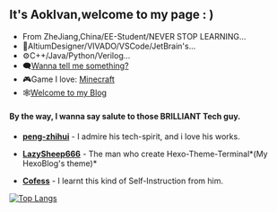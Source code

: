 ## It's AokIvan,welcome to my page : )

* From ZheJiang,China/EE-Student/NEVER STOP LEARNING...
* 🔧AltiumDesigner/VIVADO/VSCode/JetBrain's...
* ⚙C++/Java/Python/Verilog...
* 🗨[Wanna tell me something?](https://github.com/AokIvan/Self-Introduction/issues)
* 🎮Game I love: [Minecraft](https://www.minecraft.net)
* 🕸[Welcome to my Blog](https://me.lwantaoo.xyz/)


#### By the way, I wanna say salute to those **BRILLIANT** Tech guy.

* **[peng-zhihui](https://github.com/peng-zhihui)** - I admire his tech-spirit, and i love his works.

* **[LazySheep666](https://github.com/lazysheep666)** - The man who create Hexo-Theme-Terminal*(My HexoBlog's theme)*

* **[Cofess](https://github.com/cofess)** - I learnt this kind of Self-Instruction from him.

[![Top Langs](https://github-readme-stats.vercel.app/api/top-langs/?username=AokIvan&layout=compact&hide=Makefile,CMake,Tcl,Batchfile)](https://github.com/anuraghazra/github-readme-stats)
